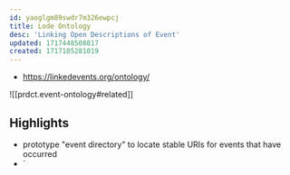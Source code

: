 ```yaml
---
id: yaoglgm89swdr7m326ewpcj
title: Lode Ontology
desc: 'Linking Open Descriptions of Event'
updated: 1717448508817
created: 1717105281019
---
```


- https://linkedevents.org/ontology/

![[prdct.event-ontology#related]]

## Highlights

- prototype "event directory" to locate stable URIs for events that have occurred
- `